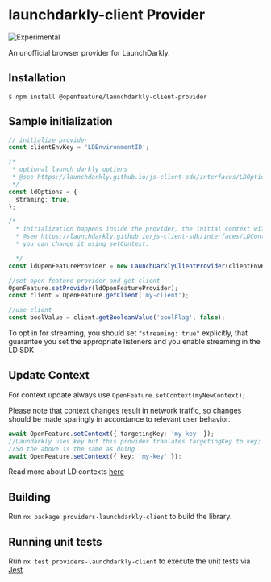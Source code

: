 # launchdarkly-client Provider

![Experimental](https://img.shields.io/badge/experimental-breaking%20changes%20allowed-yellow)

An unofficial browser provider for LaunchDarkly.

## Installation

```
$ npm install @openfeature/launchdarkly-client-provider
```

## Sample initialization

```ts
// initialize provider
const clientEnvKey = 'LDEnvironmentID';

/*
 * optional launch darkly options
 * @see https://launchdarkly.github.io/js-client-sdk/interfaces/LDOptions.html
 */
const ldOptions = {
  straming: true,
};

/*
  * initialization happens inside the provider, the initial context will be { anonymous: true } by default if there is not context set in Open Feature.
  * @see https://launchdarkly.github.io/js-client-sdk/interfaces/LDContextCommon.html#anonymous
  * you can change it using setContext. 

  */
const ldOpenFeatureProvider = new LaunchDarklyClientProvider(clientEnvKey, options);

//set open feature provider and get client
OpenFeature.setProvider(ldOpenFeatureProvider);
const client = OpenFeature.getClient('my-client');

//use client
const boolValue = client.getBooleanValue('boolFlag', false);
```

To opt in for streaming, you should set `"streaming: true"` explicitly, that guarantee you set the appropriate listeners and you enable streaming in the LD SDK

## Update Context

For context update always use `OpenFeature.setContext(myNewContext);`

Please note that context changes result in network traffic, so changes should be made sparingly in accordance to relevant user behavior.

```ts
await OpenFeature.setContext({ targetingKey: 'my-key' });
//Laundarkly uses key but this provider tranlates targetingKey to key;
//So the above is the same as doing
await OpenFeature.setContext({ key: 'my-key' });
```

Read more about LD contexts [here](https://launchdarkly.github.io/js-client-sdk/interfaces/LDContextCommon.html)

## Building

Run `nx package providers-launchdarkly-client` to build the library.

## Running unit tests

Run `nx test providers-launchdarkly-client` to execute the unit tests via [Jest](https://jestjs.io).
